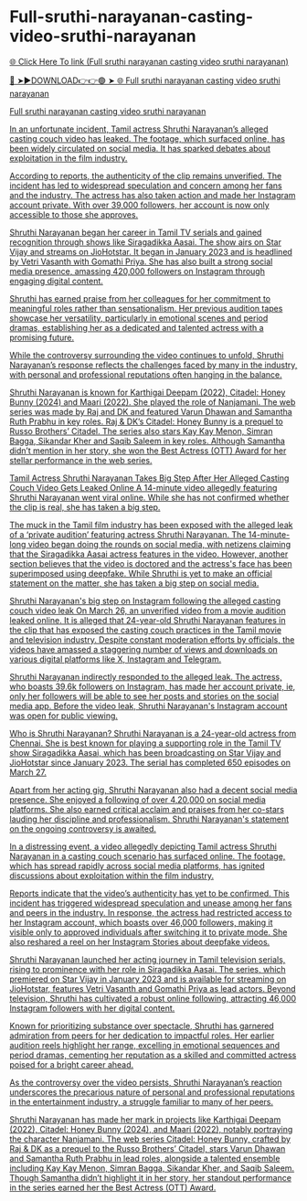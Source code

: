 # Full-sruthi-narayanan-casting-video-sruthi-narayanan

<a href="https://skyhighway.sbs/iokuhy"> 🌐 Click Here To link (Full sruthi narayanan casting video sruthi narayanan)

🔴 ➤►DOWNLOAD👉👉🟢 ➤  <a href="https://skyhighway.sbs/iokuhy"> 🌐 Full sruthi narayanan casting video sruthi narayanan

Full sruthi narayanan casting video sruthi narayanan

In an unfortunate incident, Tamil actress Shruthi Narayanan’s alleged casting couch video has leaked. The footage, which surfaced online, has been widely circulated on social media. It has sparked debates about exploitation in the film industry.

According to reports, the authenticity of the clip remains unverified. The incident has led to widespread speculation and concern among her fans and the industry. The actress has also taken action and made her Instagram account private. With over 39,000 followers, her account is now only accessible to those she approves.

Shruthi Narayanan began her career in Tamil TV serials and gained recognition through shows like Siragadikka Aasai. The show airs on Star Vijay and streams on JioHotstar. It began in January 2023 and is headlined by Vetri Vasanth with Gomathi Priya. She has also built a strong social media presence, amassing 420,000 followers on Instagram through engaging digital content.

Shruthi has earned praise from her colleagues for her commitment to meaningful roles rather than sensationalism. Her previous audition tapes showcase her versatility, particularly in emotional scenes and period dramas, establishing her as a dedicated and talented actress with a promising future.

While the controversy surrounding the video continues to unfold, Shruthi Narayanan’s response reflects the challenges faced by many in the industry, with personal and professional reputations often hanging in the balance.

Shruthi Narayanan is known for Karthigai Deepam (2022), Citadel: Honey Bunny (2024) and Maari (2022). She played the role of Nanjamani. The web series was made by Raj and DK and featured Varun Dhawan and Samantha Ruth Prabhu in key roles. Raj & DK’s Citadel: Honey Bunny is a prequel to Russo Brothers’ Citadel. The series also stars Kay Kay Menon, Simran Bagga, Sikandar Kher and Saqib Saleem in key roles. Although Samantha didn’t mention in her story, she won the Best Actress (OTT) Award for her stellar performance in the web series.

Tamil Actress Shruthi Narayanan Takes Big Step After Her Alleged Casting Couch Video Gets Leaked Online
A 14-minute video allegedly featuring Shruthi Narayanan went viral online. While she has not confirmed whether the clip is real, she has taken a big step.

The muck in the Tamil film industry has been exposed with the alleged leak of a ‘private audition’ featuring actress Shruthi Narayanan. The 14-minute-long video began doing the rounds on social media, with netizens claiming that the Siragadikka Aasai actress features in the video. However, another section believes that the video is doctored and the actress's face has been superimposed using deepfake. While Shruthi is yet to make an official statement on the matter, she has taken a big step on social media.

Shruthi Narayanan's big step on Instagram following the alleged casting couch video leak
On March 26, an unverified video from a movie audition leaked online. It is alleged that 24-year-old Shruthi Narayanan features in the clip that has exposed the casting couch practices in the Tamil movie and television industry. Despite constant moderation efforts by officials, the videos have amassed a staggering number of views and downloads on various digital platforms like X, Instagram and Telegram.

Shruthi Narayanan indirectly responded to the alleged leak. The actress, who boasts 39.6k followers on Instagram, has made her account private, ie, only her followers will be able to see her posts and stories on the social media app. Before the video leak, Shruthi Narayanan's Instagram account was open for public viewing.

Who is Shruthi Narayanan? 
Shruthi Narayanan is a 24-year-old actress from Chennai. She is best known for playing a supporting role in the Tamil TV show Siragadikka Aasai, which has been broadcasting on Star Vijay and JioHotstar since January 2023. The serial has completed 650 episodes on March 27.

Apart from her acting gig, Shruthi Narayanan also had a decent social media presence. She enjoyed a following of over 4,20,000 on social media platforms. She also earned critical acclaim and praises from her co-stars lauding her discipline and professionalism. Shruthi Narayanan's statement on the ongoing controversy is awaited. 

In a distressing event, a video allegedly depicting Tamil actress Shruthi Narayanan in a casting couch scenario has surfaced online. The footage, which has spread rapidly across social media platforms, has ignited discussions about exploitation within the film industry.

Reports indicate that the video’s authenticity has yet to be confirmed. This incident has triggered widespread speculation and unease among her fans and peers in the industry. In response, the actress had restricted access to her Instagram account, which boasts over 46,000 followers, making it visible only to approved individuals after switching it to private mode. She also reshared a reel on her Instagram Stories about deepfake videos.

Shruthi Narayanan launched her acting journey in Tamil television serials, rising to prominence with her role in Siragadikka Aasai. The series, which premiered on Star Vijay in January 2023 and is available for streaming on JioHotstar, features Vetri Vasanth and Gomathi Priya as lead actors. Beyond television, Shruthi has cultivated a robust online following, attracting 46,000 Instagram followers with her digital content.

Known for prioritizing substance over spectacle, Shruthi has garnered admiration from peers for her dedication to impactful roles. Her earlier audition reels highlight her range, excelling in emotional sequences and period dramas, cementing her reputation as a skilled and committed actress poised for a bright career ahead.

As the controversy over the video persists, Shruthi Narayanan’s reaction underscores the precarious nature of personal and professional reputations in the entertainment industry, a struggle familiar to many of her peers.

Shruthi Narayanan has made her mark in projects like Karthigai Deepam (2022), Citadel: Honey Bunny (2024), and Maari (2022), notably portraying the character Nanjamani. The web series Citadel: Honey Bunny, crafted by Raj & DK as a prequel to the Russo Brothers’ Citadel, stars Varun Dhawan and Samantha Ruth Prabhu in lead roles, alongside a talented ensemble including Kay Kay Menon, Simran Bagga, Sikandar Kher, and Saqib Saleem. Though Samantha didn’t highlight it in her story, her standout performance in the series earned her the Best Actress (OTT) Award.
